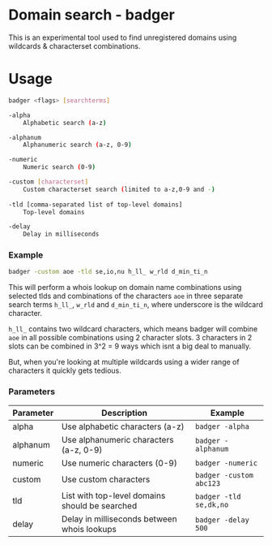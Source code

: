 # Domain search - badger

This is an experimental tool used to find unregistered domains using wildcards & characterset combinations.


# Usage
```sh
badger <flags> [searchterms]

-alpha
	Alphabetic search (a-z)

-alphanum
	Alphanumeric search (a-z, 0-9)

-numeric
	Numeric search (0-9)

-custom [characterset]
	Custom characterset search (limited to a-z,0-9 and -)
	
-tld [comma-separated list of top-level domains]
	Top-level domains

-delay
	Delay in milliseconds
```


### Example
```sh
badger -custom aoe -tld se,io,nu h_ll_ w_rld d_min_ti_n
```

This will perform a whois lookup on domain name combinations using selected tlds and combinations of the characters `aoe` in three separate search terms `h_ll_`, `w_rld` and `d_min_ti_n`, where underscore is the wildcard character.

`h_ll_` contains two wildcard characters, which means badger will combine `aoe` in all possible combinations using 2 character slots. 3 characters in 2 slots can be combined in 3^2 = 9 ways which isnt a big deal to manually.

But, when you're looking at multiple wildcards using a wider range of characters it quickly gets tedious.


### Parameters


|Parameter|Description|Example|
|-|-|-|
|alpha|Use alphabetic characters (a-z)|```badger -alpha```|
|alphanum|Use alphanumeric characters (a-z, 0-9)|```badger -alphanum```|
|numeric|Use numeric characters (0-9)|```badger -numeric```|
|custom|Use custom characters|```badger -custom abc123```|
|tld|List with top-level domains should be searched|```badger -tld se,dk,no```|
|delay|Delay in milliseconds between whois lookups|```badger -delay 500```|